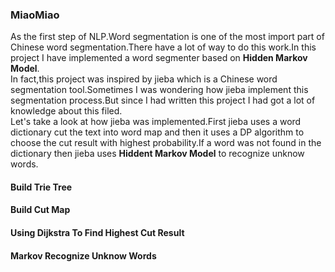 ### MiaoMiao

As the first step of NLP.Word segmentation is one of the most import part of Chinese word segmentation.There have a lot of way to do this work.In this project I have implemented a word segmenter based on **Hidden Markov Model**.  
In fact,this project was inspired by jieba which is a Chinese word segmentation tool.Sometimes I was wondering how jieba implement this segmentation process.But since I had written this project I had got a lot of knowledge about this filed.  
Let's take a look at how jieba was implemented.First jieba uses a word dictionary cut the text into word map and then it uses a DP algorithm to choose the cut result with highest probability.If a word was not found in the dictionary then jieba uses **Hiddent Markov Model** to recognize unknow words.

#### Build Trie Tree



#### Build Cut Map



#### Using Dijkstra To Find Highest Cut Result



#### Markov Recognize Unknow Words


